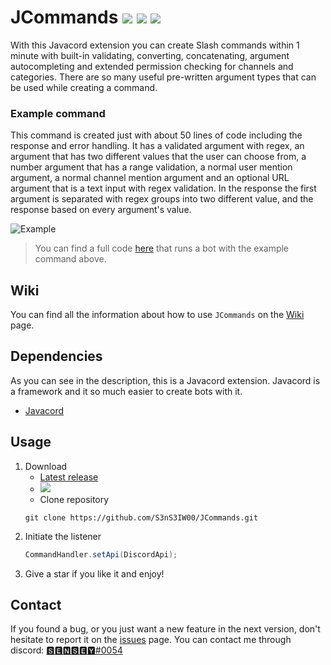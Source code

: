 # JCommands [![](https://img.shields.io/badge/Version-4.2.0-blue)](https://github.com/S3nS3IW00/JCommands) [![](https://img.shields.io/badge/Javadoc-Latest-green)](https://s3ns3iw00.github.io/JCommands/javadoc/) [![](https://img.shields.io/badge/Javacord-3.4.0-red)](https://github.com/Javacord/Javacord)

With this Javacord extension you can create Slash commands within 1 minute with built-in validating, converting,
concatenating, argument autocompleting and extended permission checking for channels and categories. There are so many
useful pre-written argument types that can be used while creating a command.

### Example command

This command is created just with about 50 lines of code including the response and error handling. It has a validated
argument with regex, an argument that has two different values that the user can choose from, a number argument that has
a range validation, a normal user mention argument, a normal channel mention argument and an optional URL argument that
is a text input with regex validation. In the response the first argument is separated with regex groups into two
different value, and the response based on every argument's value.

![Example](https://imgur.com/swqZYXH.png)

> You can find a full code [here](https://github.com/S3nS3IW00/JCommands/blob/master/src/test/java/me/s3ns3iw00/jcommands/TestMain.java) that runs a bot with the example command above.

## Wiki

You can find all the information about how to use `JCommands` on the [Wiki](https://github.com/S3nS3IW00/JCommands/wiki)
page.

## Dependencies

As you can see in the description, this is a Javacord extension. Javacord is a framework and it so much easier to create
bots with it.

- [Javacord](https://github.com/Javacord/Javacord)

## Usage

1. Download
   - [Latest release](https://github.com/S3nS3IW00/JCommands/releases/latest)
   - [![](https://jitpack.io/v/S3nS3IW00/JCommands.svg)](https://jitpack.io/#S3nS3IW00/JCommands)
   - Clone repository
   ```
   git clone https://github.com/S3nS3IW00/JCommands.git  
   ```  
2. Initiate the listener
   ```java  
   CommandHandler.setApi(DiscordApi);  
   ```  
3. Give a star if you like it and enjoy!

## Contact

If you found a bug, or you just want a new feature in the next version, don't hesitate to report it on
the [issues](https://github.com/S3nS3IW00/JCommands/issues) page. You can contact me through
discord: [🆂🅴🅽🆂🅴🆈#0054](https://discord.com/users/249674530077802496)
